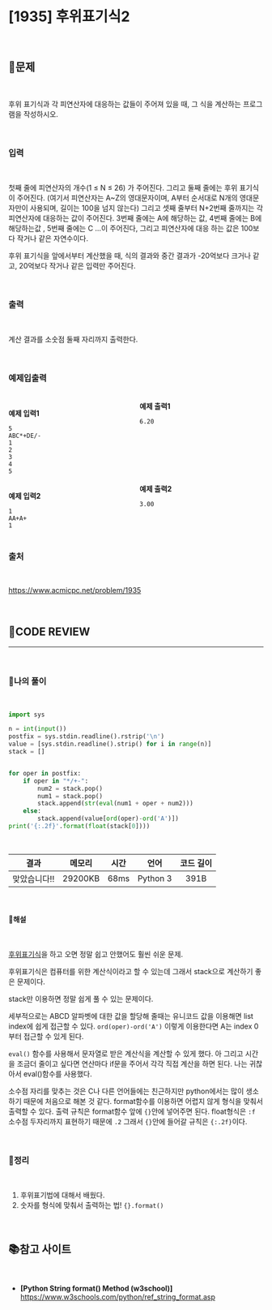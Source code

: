 # [1935] 후위표기식2

<br/>

## **📝문제**

<br/>

후위 표기식과 각 피연산자에 대응하는 값들이 주어져 있을 때, 그 식을 계산하는 프로그램을 작성하시오.

<br/>

### **입력**

<br/>

첫째 줄에 피연산자의 개수(1 ≤ N ≤ 26) 가 주어진다. 그리고 둘째 줄에는 후위 표기식이 주어진다. (여기서 피연산자는 A~Z의 영대문자이며, A부터 순서대로 N개의 영대문자만이 사용되며, 길이는 100을 넘지 않는다) 그리고 셋째 줄부터 N+2번째 줄까지는 각 피연산자에 대응하는 값이 주어진다. 3번째 줄에는 A에 해당하는 값, 4번째 줄에는 B에 해당하는값 , 5번째 줄에는 C ...이 주어진다, 그리고 피연산자에 대응 하는 값은 100보다 작거나 같은 자연수이다.

후위 표기식을 앞에서부터 계산했을 때, 식의 결과와 중간 결과가 -20억보다 크거나 같고, 20억보다 작거나 같은 입력만 주어진다.

<br/>

### **출력**

<br/>

계산 결과를 소숫점 둘째 자리까지 출력한다.

<br/>

### **예제입출력**

<br/>

<div style="column-count:2; ">
  <div>

**예제 입력1**

```
5
ABC*+DE/-
1
2
3
4
5
```

  </div>
  <div>

**예제 출력1**

```
6.20
```

  </div>
</div>

<br/>

<div style="column-count:2; ">
  <div>

**예제 입력2**

```
1
AA+A+
1
```

  </div>
  <div>

**예제 출력2**

```
3.00
```

<br/>

  </div>
</div>

<br/>

### **출처**

<br/>

https://www.acmicpc.net/problem/1935

<br/>

## **🧐CODE REVIEW**
***

<br/>

### **🧾나의 풀이**

<br/>

```python
import sys

n = int(input())
postfix = sys.stdin.readline().rstrip('\n')
value = [sys.stdin.readline().strip() for i in range(n)]
stack = []


for oper in postfix:
    if oper in "*/+-":
        num2 = stack.pop()
        num1 = stack.pop()
        stack.append(str(eval(num1 + oper + num2)))
    else:
        stack.append(value[ord(oper)-ord('A')])
print('{:.2f}'.format(float(stack[0])))

```

<br/>

결과	| 메모리 |	시간 |	언어 |	코드 길이 
:----:|:-----:|:-----:|:-----:|:--------:
맞았습니다!! |	29200KB	| 68ms |	Python 3 |	391B

<br/>

#### **📝해설**

<br/>

[후위표기식](./1918_후위표기식.md)을 하고 오면 정말 쉽고 안했어도 훨씬 쉬운 문제.

후위표기식은 컴퓨터를 위한 계산식이라고 할 수 있는데 그래서 stack으로 계산하기 좋은 문제이다. 

stack만 이용하면 정말 쉽게 풀 수 있는 문제이다.

세부적으로는 ABCD 알파벳에 대한 값을 할당해 줄때는 유니코드 값을 이용해면 list index에 쉽게 접근할 수 있다. `ord(oper)-ord('A')` 이렇게 이용한다면 A는 index 0부터 접근할 수 있게 된다.

`eval()` 함수를 사용해서 문자열로 받은 계산식을 계산할 수 있게 했다. 아 그리고 시간을 조금더 줄이고 싶다면 연산마다 if문을 주어서 각각 직접 계산을 하면 된다. 나는 귀찮아서 eval()함수를 사용했다.

소수점 자리를 맞추는 것은 C나 다른 언어들에는 친근하지만 python에서는 많이 생소하기 때문에 처음으로 해본 것 같다.
format함수를 이용하면 어렵지 않게 형식을 맞춰서 출력할 수 있다. 출력 규칙은 format함수 앞에 `{}`안에 넣어주면 된다.
float형식은 `:f` 소수점 두자리까지 표현하기 때문에 `.2` 그래서 `{}`안에 들어갈 규칙은 `{:.2f}`이다.

<br/>

### **🔖정리**

<br/>

1. 후위표기법에 대해서 배웠다.
2. 숫자를 형식에 맞춰서 출력하는 법! `{}.format()`

<br/>

## 📚참고 사이트

<br/>

- **[Python String format() Method (w3school)]**<br/>
https://www.w3schools.com/python/ref_string_format.asp

